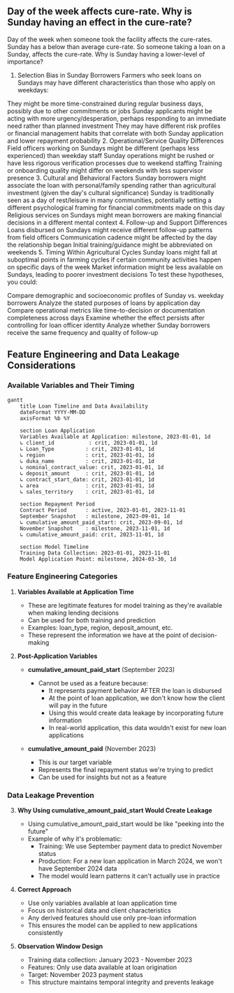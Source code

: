 ## Day of the week affects cure-rate. Why is Sunday having an effect in the cure-rate?
Day of the week when someone took the facility affects the cure-rates. Sunday has a below than average cure-rate. So someone taking a loan on a Sunday, affects the cure-rate. Why is Sunday having a lower-level of importance?

1. Selection Bias in Sunday Borrowers
Farmers who seek loans on Sundays may have different characteristics than those who apply on weekdays:

They might be more time-constrained during regular business days, possibly due to other commitments or jobs
Sunday applicants might be acting with more urgency/desperation, perhaps responding to an immediate need rather than planned investment
They may have different risk profiles or financial management habits that correlate with both Sunday application and lower repayment probability
2. Operational/Service Quality Differences
Field officers working on Sundays might be different (perhaps less experienced) than weekday staff
Sunday operations might be rushed or have less rigorous verification processes due to weekend staffing
Training or onboarding quality might differ on weekends with less supervisor presence
3. Cultural and Behavioral Factors
Sunday borrowers might associate the loan with personal/family spending rather than agricultural investment (given the day's cultural significance)
Sunday is traditionally seen as a day of rest/leisure in many communities, potentially setting a different psychological framing for financial commitments made on this day
Religious services on Sundays might mean borrowers are making financial decisions in a different mental context
4. Follow-up and Support Differences
Loans disbursed on Sundays might receive different follow-up patterns from field officers
Communication cadence might be affected by the day the relationship began
Initial training/guidance might be abbreviated on weekends
5. Timing Within Agricultural Cycles
Sunday loans might fall at suboptimal points in farming cycles if certain community activities happen on specific days of the week
Market information might be less available on Sundays, leading to poorer investment decisions
To test these hypotheses, you could:

Compare demographic and socioeconomic profiles of Sunday vs. weekday borrowers
Analyze the stated purposes of loans by application day
Compare operational metrics like time-to-decision or documentation completeness across days
Examine whether the effect persists after controlling for loan officer identity
Analyze whether Sunday borrowers receive the same frequency and quality of follow-up

## Feature Engineering and Data Leakage Considerations

### Available Variables and Their Timing

```mermaid
gantt
    title Loan Timeline and Data Availability
    dateFormat YYYY-MM-DD
    axisFormat %b %Y
    
    section Loan Application
    Variables Available at Application: milestone, 2023-01-01, 1d
    ↳ client_id           : crit, 2023-01-01, 1d
    ↳ Loan_Type          : crit, 2023-01-01, 1d
    ↳ region             : crit, 2023-01-01, 1d
    ↳ duka_name          : crit, 2023-01-01, 1d
    ↳ nominal_contract_value: crit, 2023-01-01, 1d
    ↳ deposit_amount     : crit, 2023-01-01, 1d
    ↳ contract_start_date: crit, 2023-01-01, 1d
    ↳ area               : crit, 2023-01-01, 1d
    ↳ sales_territory    : crit, 2023-01-01, 1d

    section Repayment Period
    Contract Period      : active, 2023-01-01, 2023-11-01
    September Snapshot   : milestone, 2023-09-01, 1d
    ↳ cumulative_amount_paid_start: crit, 2023-09-01, 1d
    November Snapshot    : milestone, 2023-11-01, 1d
    ↳ cumulative_amount_paid: crit, 2023-11-01, 1d

    section Model Timeline
    Training Data Collection: 2023-01-01, 2023-11-01
    Model Application Point: milestone, 2024-03-30, 1d
```

### Feature Engineering Categories

1. **Variables Available at Application Time**
   - These are legitimate features for model training as they're available when making lending decisions
   - Can be used for both training and prediction
   - Examples: loan_type, region, deposit_amount, etc.
   - These represent the information we have at the point of decision-making

2. **Post-Application Variables**
   - **cumulative_amount_paid_start** (September 2023)
     - Cannot be used as a feature because:
       - It represents payment behavior AFTER the loan is disbursed
       - At the point of loan application, we don't know how the client will pay in the future
       - Using this would create data leakage by incorporating future information
       - In real-world application, this data wouldn't exist for new loan applications

   - **cumulative_amount_paid** (November 2023)
     - This is our target variable
     - Represents the final repayment status we're trying to predict
     - Can be used for insights but not as a feature

### Data Leakage Prevention

3. **Why Using cumulative_amount_paid_start Would Create Leakage**
   - Using cumulative_amount_paid_start would be like "peeking into the future"
   - Example of why it's problematic:
     - Training: We use September payment data to predict November status
     - Production: For a new loan application in March 2024, we won't have September 2024 data
     - The model would learn patterns it can't actually use in practice

4. **Correct Approach**
   - Use only variables available at loan application time
   - Focus on historical data and client characteristics
   - Any derived features should use only pre-loan information
   - This ensures the model can be applied to new applications consistently

5. **Observation Window Design**
   - Training data collection: January 2023 - November 2023
   - Features: Only use data available at loan origination
   - Target: November 2023 payment status
   - This structure maintains temporal integrity and prevents leakage
